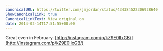 ```yaml
---
canonicalURL: https://twitter.com/jmjordan/status/434384522306928640
ShowCanonicalLink: true
CanonicalLinkText: View original on
date: 2014-02-14T17:51:55+00:00
---
```

Great even in February. [http://instagram.com/p/kZ9E0IIxGB/](http://instagram.com/p/kZ9E0IIxGB/)